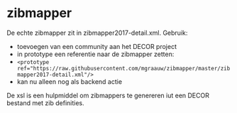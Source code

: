 # zibmapper
De echte zibmapper zit in zibmapper2017-detail.xml. Gebruik:
* toevoegen van een community aan het DECOR project
* in prototype een referentie naar de zibmapper zetten:
* `<prototype ref="https://raw.githubusercontent.com/mgraauw/zibmapper/master/zibmapper2017-detail.xml"/>`
* kan nu alleen nog als backend actie

De xsl is een hulpmiddel om zibmappers te genereren iut een DECOR bestand met zib definities.
